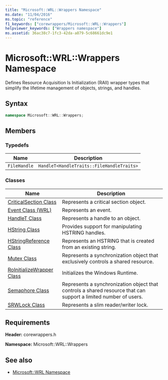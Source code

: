 ```yaml
---
title: "Microsoft::WRL::Wrappers Namespace"
ms.date: "11/04/2016"
ms.topic: "reference"
f1_keywords: ["corewrappers/Microsoft::WRL::Wrappers"]
helpviewer_keywords: ["Wrappers namespace"]
ms.assetid: 36ac38c7-1fc3-42da-a879-5c68661dc9e1
---
```

# Microsoft::WRL::Wrappers Namespace

Defines Resource Acquisition Is Initialization (RAII) wrapper types that simplify the lifetime management of objects, strings, and handles.

## Syntax

```cpp
namespace Microsoft::WRL::Wrappers;
```

## Members

### Typedefs

|Name|Description|
|----------|-----------------|
|`FileHandle`|`HandleT<HandleTraits::FileHandleTraits>`|

### Classes

|Name|Description|
|----------|-----------------|
|[CriticalSection Class](criticalsection-class.md)|Represents a critical section object.|
|[Event Class (WRL)](event-class-wrl.md)|Represents an event.|
|[HandleT Class](handlet-class.md)|Represents a handle to an object.|
|[HString Class](hstring-class.md)|Provides support for manipulating HSTRING handles.|
|[HStringReference Class](hstringreference-class.md)|Represents an HSTRING that is created from an existing string.|
|[Mutex Class](mutex-class.md)|Represents a synchronization object that exclusively controls a shared resource.|
|[RoInitializeWrapper Class](roinitializewrapper-class.md)|Initializes the Windows Runtime.|
|[Semaphore Class](semaphore-class.md)|Represents a synchronization object that controls a shared resource that can support a limited number of users.|
|[SRWLock Class](srwlock-class.md)|Represents a slim reader/writer lock.|

## Requirements

**Header:** corewrappers.h

**Namespace:** Microsoft::WRL::Wrappers

## See also

- [Microsoft::WRL Namespace](microsoft-wrl-namespace.md)
